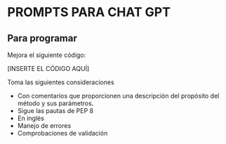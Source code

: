 # PROMPTS PARA CHAT GPT 
## Para programar

Mejora el siguiente código:

[INSERTE EL CÓDIGO AQUÍ]

Toma las siguientes consideraciones
- Con comentarios que proporcionen una descripción del propósito del método y sus parámetros.
- Sigue las pautas de PEP 8
- En inglés 
- Manejo de errores
- Comprobaciones de validación
